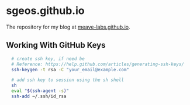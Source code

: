 # sgeos.github.io

The repository for my blog at [meave-labs.github.io](https://meave-labs.github.io).

## Working With GitHub Keys ##

```sh
  # create ssh key, if need be
  # Reference: https://help.github.com/articles/generating-ssh-keys/
  ssh-keygen -t rsa -C "your_email@example.com"

  # add ssh key to session using the sh shell
  sh
  eval "$(ssh-agent -s)"
  ssh-add ~/.ssh/id_rsa
```

